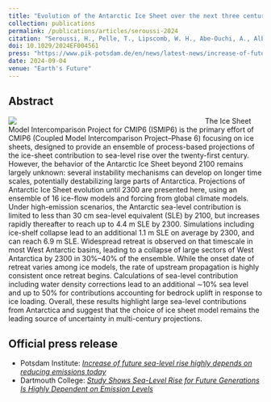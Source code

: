 ```yaml
---
title: "Evolution of the Antarctic Ice Sheet over the next three centuries from an ISMIP6 model ensemble"
collection: publications
permalink: /publications/articles/seroussi-2024
citation: "Seroussi, H., Pelle, T., Lipscomb, W. H., Abe-Ouchi, A., Albrecht, T., Alvarez-Solas, J., Asay-Davis, X., Barre, J.-B., Berends, C. J., Bernales, J., Blasco, J., Caillet, J., Chandler, D. M., Coulon, V., Cullather, R., Dumas, C., Galton-Fenzi, B. K., <b>Garbe, J.</b>, Gillet-Chaulet, F., Gladstone, R., Goelzer, H., Golledge, N., Greve, R., Gudmundsson, G. H., Han, H. K., Hillebrand, T. R., Hoffman, M. J., Huybrechts, P., Jourdain, N. C., Klose, A. K., Langebroek, P. M., Leguy, G. R., Lowry, D. P., Mathiot, P., Montoya, M., Morlighem, M., Nowicki, S., Pattyn, F., Payne, A. J., Quiquet, A., Reese, R., Robinson, A., Saraste, L., Simon, E. G., Sun, S., Twarog, J. P., Trusel, L. D., Urruty, B., Van Breedam, J., van de Wal, R. S. W., Wang, Y., Zhao, C., Zwinger, T.: <i>Evolution of the Antarctic Ice Sheet over the next three centuries from an ISMIP6 model ensemble</i>, Earth's Future, 12, e2024EF004561, DOI: <a href='https://doi.org/10.1029/2024EF004561'>10.1029/2024EF004561</a>, 2024. <span style='color: LimeGreen;' title='Open Access'><i class='ai ai-open-access' aria-hidden='true'></i></span>"
doi: 10.1029/2024EF004561
press: "https://www.pik-potsdam.de/en/news/latest-news/increase-of-future-sea-level-rise-highly-depends-on-reducing-emissions-today"
date: 2024-09-04
venue: "Earth's Future"
---
```


## Abstract
<div style="float: left; margin-right: 10px; width: 380px;">
    <img src="https://agupubs.onlinelibrary.wiley.com/cms/asset/1f660c28-fa8d-4a2f-b945-59c2b18ee908/eft21724-fig-0004-m.jpg">
</div>
The Ice Sheet Model Intercomparison Project for CMIP6 (ISMIP6) is the primary effort of CMIP6 (Coupled Model Intercomparison Project–Phase 6) focusing on ice sheets, designed to provide an ensemble of process-based projections of the ice-sheet contribution to sea-level rise over the twenty-first century. However, the behavior of the Antarctic Ice Sheet beyond 2100 remains largely unknown: several instability mechanisms can develop on longer time scales, potentially destabilizing large parts of Antarctica. Projections of Antarctic Ice Sheet evolution until 2300 are presented here, using an ensemble of 16 ice-flow models and forcing from global climate models. Under high-emission scenarios, the Antarctic sea-level contribution is limited to less than 30 cm sea-level equivalent (SLE) by 2100, but increases rapidly thereafter to reach up to 4.4 m SLE by 2300. Simulations including ice-shelf collapse lead to an additional 1.1 m SLE on average by 2300, and can reach 6.9 m SLE. Widespread retreat is observed on that timescale in most West Antarctic basins, leading to a collapse of large sectors of West Antarctica by 2300 in 30%–40% of the ensemble. While the onset date of retreat varies among ice models, the rate of upstream propagation is highly consistent once retreat begins. Calculations of sea-level contribution including water density corrections lead to an additional ∼10% sea level and up to 50% for contributions accounting for bedrock uplift in response to ice loading. Overall, these results highlight large sea-level contributions from Antarctica and suggest that the choice of ice sheet model remains the leading source of uncertainty in multi-century projections.

## Official press release
- Potsdam Institute: *[Increase of future sea-level rise highly depends on reducing emissions today](https://www.pik-potsdam.de/en/news/latest-news/increase-of-future-sea-level-rise-highly-depends-on-reducing-emissions-today "https://www.pik-potsdam.de/en/news/latest-news/increase-of-future-sea-level-rise-highly-depends-on-reducing-emissions-today")*
- Dartmouth College: *[Study Shows Sea-Level Rise for Future Generations Is Highly Dependent on Emission Levels](https://engineering.dartmouth.edu/news/study-shows-sea-level-rise-for-future-generations-is-highly-dependent-on-emission-levels "https://engineering.dartmouth.edu/news/study-shows-sea-level-rise-for-future-generations-is-highly-dependent-on-emission-levels")*